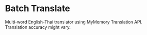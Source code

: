 # Batch Translate
Multi-word English-Thai translator using MyMemory Translation API. Translation accuracy might vary.
